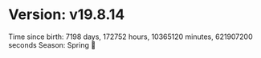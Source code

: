# Version: v19.8.14
Time since birth: 7198 days, 172752 hours, 10365120 minutes, 621907200 seconds
Season: Spring 🌸
